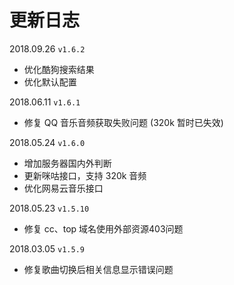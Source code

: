 # 更新日志

2018.09.26 `v1.6.2`

- 优化酷狗搜索结果
- 优化默认配置

2018.06.11 `v1.6.1`

- 修复 QQ 音乐音频获取失败问题 (320k 暂时已失效)

2018.05.24 `v1.6.0`

- 增加服务器国内外判断
- 更新咪咕接口，支持 320k 音频
- 优化网易云音乐接口

2018.05.23 `v1.5.10`

- 修复 cc、top 域名使用外部资源403问题

2018.03.05 `v1.5.9`

- 修复歌曲切换后相关信息显示错误问题
